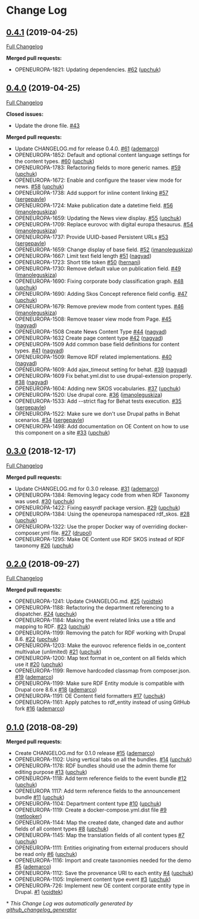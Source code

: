 # Change Log

## [0.4.1](https://github.com/openeuropa/oe_content/tree/0.4.1) (2019-04-25)
[Full Changelog](https://github.com/openeuropa/oe_content/compare/0.4.0...0.4.1)

**Merged pull requests:**

- OPENEUROPA-1821: Updating dependencies. [\#62](https://github.com/openeuropa/oe_content/pull/62) ([upchuk](https://github.com/upchuk))

## [0.4.0](https://github.com/openeuropa/oe_content/tree/0.4.0) (2019-04-25)
[Full Changelog](https://github.com/openeuropa/oe_content/compare/0.3.0...0.4.0)

**Closed issues:**

- Update the drone file. [\#43](https://github.com/openeuropa/oe_content/issues/43)

**Merged pull requests:**

- Update CHANGELOG.md for release 0.4.0. [\#61](https://github.com/openeuropa/oe_content/pull/61) ([ademarco](https://github.com/ademarco))
- OPENEUROPA-1852: Default and optional content language settings for the content types. [\#60](https://github.com/openeuropa/oe_content/pull/60) ([upchuk](https://github.com/upchuk))
- OPENEUROPA-1783: Refactoring fields to more generic names. [\#59](https://github.com/openeuropa/oe_content/pull/59) ([upchuk](https://github.com/upchuk))
- OPENEUROPA-1672: Enable and configure the teaser view mode for news. [\#58](https://github.com/openeuropa/oe_content/pull/58) ([upchuk](https://github.com/upchuk))
- OPENEUROPA-1738: Add support for inline content linking [\#57](https://github.com/openeuropa/oe_content/pull/57) ([sergepavle](https://github.com/sergepavle))
- OPENEUROPA-1724: Make publication date a datetime field. [\#56](https://github.com/openeuropa/oe_content/pull/56) ([imanoleguskiza](https://github.com/imanoleguskiza))
- OPENEUROPA-1659: Updating the News view display. [\#55](https://github.com/openeuropa/oe_content/pull/55) ([upchuk](https://github.com/upchuk))
- OPENEUROPA-1709: Replace eurovoc with digital europa thesaurus. [\#54](https://github.com/openeuropa/oe_content/pull/54) ([imanoleguskiza](https://github.com/imanoleguskiza))
- OPENEUROPA-1737: Provide UUID-based Persistent URLs [\#53](https://github.com/openeuropa/oe_content/pull/53) ([sergepavle](https://github.com/sergepavle))
- OPENEUROPA-1659: Change display of base field. [\#52](https://github.com/openeuropa/oe_content/pull/52) ([imanoleguskiza](https://github.com/imanoleguskiza))
-  OPENEUROPA-1667: Limit text field length [\#51](https://github.com/openeuropa/oe_content/pull/51) ([nagyad](https://github.com/nagyad))
- OPENEUROPA-1723: Short title token [\#50](https://github.com/openeuropa/oe_content/pull/50) ([hernani](https://github.com/hernani))
- OPENEUROPA-1730: Remove default value on publication field. [\#49](https://github.com/openeuropa/oe_content/pull/49) ([imanoleguskiza](https://github.com/imanoleguskiza))
- OPENEUROPA-1690: Fixing corporate body classification graph. [\#48](https://github.com/openeuropa/oe_content/pull/48) ([upchuk](https://github.com/upchuk))
- OPENEUROPA-1690: Adding Skos Concept reference field config. [\#47](https://github.com/openeuropa/oe_content/pull/47) ([upchuk](https://github.com/upchuk))
- OPENEUROPA-1679: Remove preview mode from content types. [\#46](https://github.com/openeuropa/oe_content/pull/46) ([imanoleguskiza](https://github.com/imanoleguskiza))
- OPENEUROPA-1508: Remove teaser view mode from Page. [\#45](https://github.com/openeuropa/oe_content/pull/45) ([nagyad](https://github.com/nagyad))
- OPENEUROPA-1508 Create News Content Type [\#44](https://github.com/openeuropa/oe_content/pull/44) ([nagyad](https://github.com/nagyad))
- OPENEUROPA-1632 Create page content type [\#42](https://github.com/openeuropa/oe_content/pull/42) ([nagyad](https://github.com/nagyad))
- OPENEUROPA-1509 Add common base field definitions for content types. [\#41](https://github.com/openeuropa/oe_content/pull/41) ([nagyad](https://github.com/nagyad))
- OPENEUROPA-1509: Remove RDF related implementations. [\#40](https://github.com/openeuropa/oe_content/pull/40) ([nagyad](https://github.com/nagyad))
- OPENEUROPA-1609: Add ajax\_timeout setting for behat. [\#39](https://github.com/openeuropa/oe_content/pull/39) ([nagyad](https://github.com/nagyad))
- OPENEUROPA-1609 Fix behat.yml.dist to use drupal-extension properly. [\#38](https://github.com/openeuropa/oe_content/pull/38) ([nagyad](https://github.com/nagyad))
- OPENEUROPA-1604: Adding new SKOS vocabularies. [\#37](https://github.com/openeuropa/oe_content/pull/37) ([upchuk](https://github.com/upchuk))
- OPENEUROPA-1520: Use drupal core. [\#36](https://github.com/openeuropa/oe_content/pull/36) ([imanoleguskiza](https://github.com/imanoleguskiza))
- OPENEUROPA-1533: Add --strict flag for Behat tests execution. [\#35](https://github.com/openeuropa/oe_content/pull/35) ([sergepavle](https://github.com/sergepavle))
- OPENEUROPA-1522: Make sure we don't use Drupal paths in Behat scenarios. [\#34](https://github.com/openeuropa/oe_content/pull/34) ([sergepavle](https://github.com/sergepavle))
- OPENEUROPA-1498: Add documentation on OE Content on how to use this component on a site [\#33](https://github.com/openeuropa/oe_content/pull/33) ([upchuk](https://github.com/upchuk))

## [0.3.0](https://github.com/openeuropa/oe_content/tree/0.3.0) (2018-12-17)
[Full Changelog](https://github.com/openeuropa/oe_content/compare/0.2.0...0.3.0)

**Merged pull requests:**

- Update CHANGELOG.md for 0.3.0 release. [\#31](https://github.com/openeuropa/oe_content/pull/31) ([ademarco](https://github.com/ademarco))
- OPENEUROPA-1384: Removing legacy code from when RDF Taxonomy was used. [\#30](https://github.com/openeuropa/oe_content/pull/30) ([upchuk](https://github.com/upchuk))
- OPENEUROPA-1422: Fixing easyrdf package version. [\#29](https://github.com/openeuropa/oe_content/pull/29) ([upchuk](https://github.com/upchuk))
- OPENEUROPA-1384: Using the openeuropa namespaced rdf\_skos. [\#28](https://github.com/openeuropa/oe_content/pull/28) ([upchuk](https://github.com/upchuk))
- OPENEUROPA-1322: Use the proper Docker way of overriding docker-composer.yml file. [\#27](https://github.com/openeuropa/oe_content/pull/27) ([drupol](https://github.com/drupol))
- OPENEUROPA-1295: Make OE Content use RDF SKOS instead of RDF taxonomy [\#26](https://github.com/openeuropa/oe_content/pull/26) ([upchuk](https://github.com/upchuk))

## [0.2.0](https://github.com/openeuropa/oe_content/tree/0.2.0) (2018-09-27)
[Full Changelog](https://github.com/openeuropa/oe_content/compare/0.1.0...0.2.0)

**Merged pull requests:**

- OPENEUROPA-1241: Update CHANGELOG.md. [\#25](https://github.com/openeuropa/oe_content/pull/25) ([voidtek](https://github.com/voidtek))
- OPENEUROPA-1188: Refactoring the department referencing to a dispatcher. [\#24](https://github.com/openeuropa/oe_content/pull/24) ([upchuk](https://github.com/upchuk))
- OPENEUROPA-1184: Making the event related links use a title and mapping to RDF. [\#23](https://github.com/openeuropa/oe_content/pull/23) ([upchuk](https://github.com/upchuk))
- OPENEUROPA-1199: Removing the patch for RDF working with Drupal 8.6. [\#22](https://github.com/openeuropa/oe_content/pull/22) ([upchuk](https://github.com/upchuk))
- OPENEUROPA-1203: Make the eurovoc reference fields in oe\_content multivalue \(unlimited\) [\#21](https://github.com/openeuropa/oe_content/pull/21) ([upchuk](https://github.com/upchuk))
- OPENEUROPA-1200: Map text format in oe\_content on all fields which use it [\#20](https://github.com/openeuropa/oe_content/pull/20) ([upchuk](https://github.com/upchuk))
- OPENEUROPA-1199: Remove hardcoded classmap from composer.json. [\#19](https://github.com/openeuropa/oe_content/pull/19) ([ademarco](https://github.com/ademarco))
- OPENEUROPA-1199: Make sure RDF Entity module is compatible with Drupal core 8.6.x [\#18](https://github.com/openeuropa/oe_content/pull/18) ([ademarco](https://github.com/ademarco))
- OPENEUROPA-1191: OE Content field formatters [\#17](https://github.com/openeuropa/oe_content/pull/17) ([upchuk](https://github.com/upchuk))
- OPENEUROPA-1161: Apply patches to rdf\_entity instead of using GitHub fork [\#16](https://github.com/openeuropa/oe_content/pull/16) ([ademarco](https://github.com/ademarco))

## [0.1.0](https://github.com/openeuropa/oe_content/tree/0.1.0) (2018-08-29)
**Merged pull requests:**

- Create CHANGELOG.md for 0.1.0 release [\#15](https://github.com/openeuropa/oe_content/pull/15) ([ademarco](https://github.com/ademarco))
- OPENEUROPA-1102: Using vertical tabs on all the bundles. [\#14](https://github.com/openeuropa/oe_content/pull/14) ([upchuk](https://github.com/upchuk))
- OPENEUROPA-1178: RDF bundles should use the admin theme for editing purpose [\#13](https://github.com/openeuropa/oe_content/pull/13) ([upchuk](https://github.com/upchuk))
- OPENEUROPA-1118: Add term reference fields to the event bundle [\#12](https://github.com/openeuropa/oe_content/pull/12) ([upchuk](https://github.com/upchuk))
- OPENEUROPA 1117: Add term reference fields to the announcement bundle [\#11](https://github.com/openeuropa/oe_content/pull/11) ([upchuk](https://github.com/upchuk))
- OPENEUROPA-1104: Department content type [\#10](https://github.com/openeuropa/oe_content/pull/10) ([upchuk](https://github.com/upchuk))
- OPENEUROPA-1119: Create a docker-compose.yml.dist file [\#9](https://github.com/openeuropa/oe_content/pull/9) ([netlooker](https://github.com/netlooker))
- OPENEUROPA-1144: Map the created date, changed date and author fields of all content types [\#8](https://github.com/openeuropa/oe_content/pull/8) ([upchuk](https://github.com/upchuk))
- OPENEUROPA-1145: Map the translation fields of all content types [\#7](https://github.com/openeuropa/oe_content/pull/7) ([upchuk](https://github.com/upchuk))
- OPENEUROPA-1111: Entities originating from external producers should be read only [\#6](https://github.com/openeuropa/oe_content/pull/6) ([upchuk](https://github.com/upchuk))
- OPENEUROPA-1116: Import and create taxonomies needed for the demo [\#5](https://github.com/openeuropa/oe_content/pull/5) ([ademarco](https://github.com/ademarco))
- OPENEUROPA-1112: Save the provenance URI to each entity [\#4](https://github.com/openeuropa/oe_content/pull/4) ([upchuk](https://github.com/upchuk))
- OPENEUROPA-1105: Implement content type event [\#3](https://github.com/openeuropa/oe_content/pull/3) ([upchuk](https://github.com/upchuk))
- OPENEUROPA-726: Implement new OE content corporate entity type in Drupal. [\#1](https://github.com/openeuropa/oe_content/pull/1) ([voidtek](https://github.com/voidtek))



\* *This Change Log was automatically generated by [github_changelog_generator](https://github.com/skywinder/Github-Changelog-Generator)*